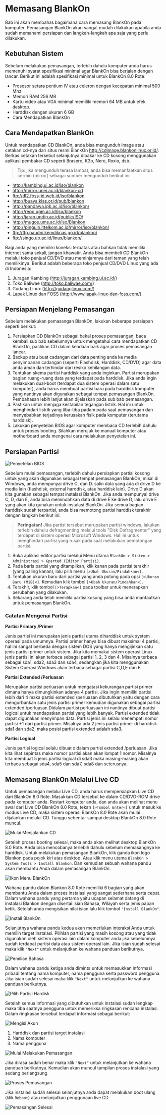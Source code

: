 # Memasang BlankOn

 Bab ini akan membahas bagaimana cara memasang BlankOn pada
komputer. Pemasangan BlankOn akan sangat mudah dilakukan apabila anda
sudah memahami persiapan dan langkah-langkah apa saja yang perlu dilakukan.

## Kebutuhan Sistem

Sebelum melakukan pemasangan, terlebih dahulu komputer anda harus
memenuhi syarat spesifikasi minimal agar BlankOn bisa berjalan dengan
lancar. Berikut ini adalah spesifikasi minimal untuk BlankOn 8.0 Rote:

* Prosesor setara pentium IV atau celeron dengan kecepatan minimal
  500 Mhz
* Memori RAM 256 MB
* Kartu video atau VGA minimal memiliki memori 64 MB untuk efek
  desktop.
* Harddisk dengan ukuran 6 GB
* Cara Mendapatkan BlankOn

## Cara Mendapatkan BlankOn

Untuk mendapatkan CD BlankOn, anda bisa mengunduh image atau
cetakan cd-nya dari situs resmi BlankOn
<http://cdimage.blankonlinux.or.id/>. Berkas cetakan tersebut selanjutnya
dibakar ke CD kosong menggunakan aplikasi pembakar CD seperti
Brasero, K3b, Nero, Roxio, dsb.

> Tip: jika mengunduh terasa lambat, anda bisa memanfaatkan situs cermin
> (mirror) sebagai sumber mengunduh berikut ini:

 * <http://kambing.ui.ac.id/iso/blankon>
 * <http://mirror.unej.ac.id/blankon-cd>
 * <ftp://dl2.foss-id.web.id/iso/blankon>
 * <http://buaya.klas.or.id/pub/blankon>
 * <http://pandawa.ipb.ac.id/iso/blankon/>
 * <http://repo.ugm.ac.id/iso/blankon>
 * <http://jaran.undip.ac.id/public/ISO/>
 * <http://mugos.ums.ac.id/iso/Blankon>
 * <http://pinguin.ittelkom.ac.id/mirror/iso/blankon/>
 * <ftp://ftp.paudni.kemdiknas.go.id/blankon/>
 * <ftp://singo.ub.ac.id/linux/blankon/>

Bagi anda yang memiliki koneksi terbatas atau bahkan tidak memiliki
internet sama sekali, jangan khawatir. Anda bisa membeli CD BlankOn
melalui toko penjual CD/DVD atau meminjamnya dari teman yang telah
memilikinya. Berikut adalah beberapa toko penjual CD/DVD Linux yang
ada di Indonesia:

1. Juragan Kambing (<http://juragan.kambing.ui.ac.id/>)
2. Toko Baliwae (<http://toko.baliwae.com/>)
3. Gudang Linux (<http://gudanglinux.com/>)
4. Lapak Linux dan FOSS (<http://www.lapak-linux-dan-foss.com/>)

## Persiapan Menjelang Pemasangan

Sebelum melakukan pemasangan BlankOn, lakukan beberapa persiapan seperti
berikut:

1. Persiapkan CD BlankOn sebagai bekal proses pemasangan, baca kembali
   sub bab sebelumnya untuk mengetahui cara mendapatkan CD BlankOn,
   pastikan CD dalam keadaan baik agar proses pemasangan lancar.
2. Backup atau buat cadangan dari data penting anda ke media penyimpanan
   cadangan (seperti Flashdisk, Harddisk, CD/DVD) agar data anda aman dan
   terhindar dari resiko kehilangan data.
3. Tentukan skema partisi harddisk yang anda inginkan. Partisi merupakan
   bagian ruang-ruang data yang terdapat pada harddisk. Jika anda ingin
   melakukan dual-boot (terdapat dua sistem operasi dalam satu komputer),
   anda harus membuat partisi baru pada harddisk komputer yang nantinya
   akan digunakan sebagai tempat pemasangan BlankOn. Pembahasan lebih
   lanjut akan dijelaskan pada sub bab pemasangan.
4. Pastikan untuk menjaga kestabilan tegangan listrik. Hal ini untuk
   menghindari listrik yang tiba-tiba padam pada saat pemasangan dan
   menyebabkan terjadinya kerusakan fisik pada komputer (terutama harddisk).
5. Lakukan penyetelan BIOS agar komputer membaca CD terlebih dahulu
   untuk proses booting. Silahkan merujuk ke manual komputer atau
   motherboard anda mengenai cara melakukan penyetelan ini.

## Persiapan Partisi

![Penyetelan BIOS](./resources/images/rote/bab2/Bios.png "Penyetelan BIOS")

Sebelum mulai pemasangan, terlebih dahulu persiapkan partisi kosong untuk yang
akan digunakan sebagai tempat pemasangan BlankOn, misal di Windows, anda
mempunyai drive C, dan D. salin data yang ada di drive D ke media lain (flashdisk,
external harddisk, atau harddisk lain). Drive D akan kita gunakan sebagai tempat
instalasi BlankOn. Jika anda mempunyai drive C, D, dan E, anda bisa memindahkan
data di drive E ke drive D, lalu drive E yang akan kita gunakan untuk instalasi
BlankOn. Jika semua bagian harddisk sudah terpartisi, anda bisa memotong partisi
harddisk terakhir dengan langkah berikut ini:

> **Peringatan!** Jika partisi tersebut merupakan partisi windows, lakukan terlebih
> dahulu defragmenting melalui tools "Disk Defragmenter" yang terdapat di sistem
> operasi Microsoft Windows. Hal ini untuk menghindari partisi yang rusak pada saat
> melakukan pemotongan partisi.

1. Buka aplikasi editor partisi melalui Menu utama `BlankOn > Sistem >
   Administrasi > Gparted (Editor Partisi)`.
2. Pada baris partisi yang ditampilkan, klik kanan pada partisi terakhir (yang
   paling kanan), lalu pilih menu `[>Ubah Ukuran/Pindahkan<]`.
3. Tentukan ukuran baru dari partisi yang anda potong pada opsi `[>Ukuran
   Baru (MiB)<]`. Kemudian klik tombol `[>Ubah Ukuran/Pindahkan<]`.
4. Terakhir, klik tombol `[>Terapkan<]` pada toolbar untuk menerapkan
   perubahan yang dilakukan.
5. Sekarang anda telah memiliki partisi kosong yang bisa anda manfaatkan
   untuk pemasangan BlankOn.

### Catatan Mengenai Partisi

**Partisi Primary /Primer**

Jenis partisi ini merupakan jenis partisi utama diharddisk untuk system
operasi pada umumnya. Partisi primer hanya bisa dibuat maksimal 4 partisi,
hal ini sangat berbeda dengan sistem DOS yang hanya mengijinkan satu
jenis partisi primer untuk sistem. Jika kita memakai sistem operasi Linux
jenis partisi ini akan terbaca sebagai partisi 1, 2, 3 dan 4. Misalnya terbaca
sebagai sda1, sda2, sda3 dan sda4, sedangkan jika kita menggunakan Sistem
Operasi Windows akan terbaca sebagai partisi C,D,E dan F.

**Partisi Extended /Perluasan**

Merupakan partisi perluasan untuk mengatasi kekurangan partisi primer
dimana hanya dimungkinkan adanya 4 partisi. Jika ingin memiliki partisi
lebih dari 4 maka partisi extended /perluasan dibutuhkan yaitu dengan cara
mengorbankan satu jenis partisi primer kemudian digunakan sebagai partisi
extended /perluasan.Didalam partisi perluasaan ini nantinya dibuat partisi
logical untuk mendapatkan partisi yang lebih banyak. Partisi extended tidak
dapat digunakan menyimpan data. Partisi jenis ini selalu menempati nomor
partisi +1 dari partisi primer. Misalnya ada 2 jenis partisi primer di harddisk
sda1 dan sda2, maka posisi partisi extended adalah sda3.

**Partisi Logical**

Jenis partisi logical selalu dibuat didalam partisi extended /perluasan. Jika
kita lihat sepintas maka nomor partisi akan akan lompat 1 nomor. Misalnya
kita membuat 5 jenis partisi logical di sda3 maka masing-masing akan
terbaca sebagai sda4, sda5 dan sda7, sda8 dan seterusnya.

## Memasang BlankOn Melalui Live CD

Untuk pemasangan melalui Live CD, anda harus mempersiapkan Live CD
dari BlankOn 8.0 Rote. Masukkan CD tersebut ke dalam CD/DVD-ROM
drive pada komputer anda. Restart komputer anda, dan anda akan melihat
menu awal dari Live CD BlankOn 8.0 Rote, tekan `[>Tombol Enter<]` untuk
masuk ke modus Live CD, maka sistem operasi BlankOn 8.0 Rote akan
mulai dijalankan melalui CD. Tunggu sebentar sampai desktop BlankOn 8.0
Rote muncul.

![Mulai Menjalankan CD](./resources/images/rote/bab2/1-menuAwal.png "Mulai Menjalankan CD")

Setelah proses booting selesai, maka anda akan melihat desktop BlankOn 8.0 Rote.
Anda bisa mencobanya terlebih dahulu sebelum memasangnya ke harddisk. Untuk
melakukan pemasangan BlankOn, klik ganda ikon logo Blankon pada pojok kiri
atas desktop. Atau klik menu utama `BlankOn > System Tools > Install Blankon`.
Dan kemudian sebuah wahana pandu akan membantu Anda dalam pemasangan
BlankOn.

![Ikon Menu BlankOn](./resources/images/rote/bab2/2-desktopBlankon.png "Ikon Menu BlankOn")

Wahana pandu dalam Blankon 8.0 Rote memiliki 6 bagian yang akan membantu
Anda dalam proses instalasi yang sangat sederhana serta cepat. Dalam wahana
pandu yang pertama yaitu ucapan selamat datang di instalasi Blankon dengan
disertai isian Bahasa, Wilayah serta jenis papan ketik. Setelah anda mengisikan nilai
isian lalu klik tombol `"Install BlankOn"`.

![Install BlankOn](./resources/images/rote/bab2/3-menuInstall.png "Install BlankOn")

Selanjutnya wahana pandu kedua akan memerlukan interaksi Anda untuk memilih
target instalasi. Pilihlah partisi yang masih kosong atau yang tidak digunakan oleh
sistem operasi lain dalam komputer anda jika sebelumnya sudah terdapat partisi data
atau sistem operasi lain. Jika isian sudah selesai maka klik `"Next"` untuk
melanjutkan ke wahana panduan berikutnya.

![Pemilian Bahasa](./resources/images/rote/bab2/4-selamatDatang.png "Pemilihan Bahasa")

Dalam wahana pandu ketiga anda diminta untuk memasukkan informasi pribadi
tentang nama komputer, nama pengguna serta password pengguna. Jika isian sudah
selesai maka klik `"Next"` untuk melanjutkan ke wahana panduan berikutnya.

![Pilih Partisi Hardisk](./resources/images/rote/bab2/5-targetInstalasi.png "Pilih Partisi Hardisk")

Setelah semua informasi yang dibutuhkan untuk instalasi sudah lengkap maka tiba
saatnya pengguna untuk memeriksa ringkasan rencana instalasi. Dalam ringkasan
tersebut terdapat informasi sebagai berikut:

![Mengisi Akun](./resources/images/rote/bab2/6-infoPribadi.png "Mengisi Akun")

1. Harddisk dan partisi target instalasi
2. Nama komputer
3. Nama pengguna

![Mulai Melakukan Pemasangan](./resources/images/rote/bab2/7-ringkasanInstalasi.png "Mulai Melakukan Pemasangan")

Jika dirasa sudah benar maka klik `"Next"` untuk melanjutkan ke wahana panduan
berikutnya.
Kemudian akan muncul tampilan proses instalasi yang sedang berlangsung.

![Proses Pemasangan](./resources/images/rote/bab2/8-prosesInstalasi.png "Proses Pemasangan")

Jika instalasi sudah selesai selanjutnya anda dapat melakukan boot ulang (klik
`Reboot`) atau melanjutkan penggunaan live CD.

![Pemasangan Selesai](./resources/images/rote/bab2/9-akhirInstalasi.png "Pemasangan Selesai")
